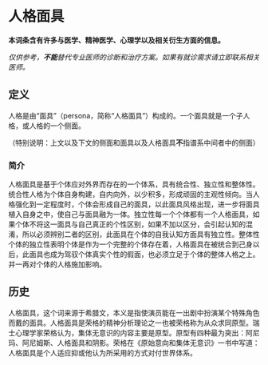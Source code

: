 # 人格面具

**本词条含有许多与医学、精神医学、心理学以及相关衍生方面的信息。**

_仅供参考，**不能**替代专业医师的诊断和治疗方案。如果有就诊需求请立即联系相关医师。_

## 定义

人格是由“面具”（persona，简称“人格面具”）构成的。一个面具就是一个子人格，或人格的一个侧面。

（特别说明：上文以及下文的侧面和面具以及人格面具**不**指谱系中间者中的侧面）

### 简介

人格面具是基于个体应对外界而存在的一个体系，具有统合性、独立性和整体性。统合性人格为个体自身构建，自内向外，以少积多，形成顽固的主观性倾向。当人格强化到一定程度时，个体会形成自己的面具，以此面具风格出现，进一步将面具植入自身之中，使自己与面具融为一体。独立性每一个个体都有一个人格面具，如果个体不将这一面具与自己真正的个性区别，如果不加以区分，会引起认知的混淆，所以必须辨别二者的区别，此面具在个体的自我认知方面具有独立性。整体性个体的独立性表明个体是作为一个完整的个体存在着，人格面具在被统合到己身以后，此面具也成为驾驭个体真实个性的假面，也必须立足于个体的整体人格之上。并一再对个体的人格施加影响。

## 历史

人格面具，这个词来源于希腊文，本义是指使演员能在一出剧中扮演某个特殊角色而戴的面具。人格面具是荣格的精神分析理论之一也被荣格称为从众求同原型。瑞士心理学家荣格认为，集体无意识的内容主要是原型。原型有四种最为突出：阿尼玛、阿尼姆斯、人格面具和阴影。荣格在《原始意向和集体无意识》一书中写道：人格面具是个人适应抑或他认为所采用的方式对付世界体系。
